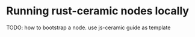 # Running rust-ceramic nodes locally

TODO: how to bootstrap a node. use js-ceramic guide as template
